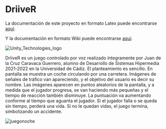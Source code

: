 # DriiveR
La documentación de este proyecto en formato Latex puede encontrarse [aquí](https://github.com/Anthypatos/DriiveR/blob/main/DriiveR.pdf).

Y la documentación en formato Wiki puede encontrarse [aquí](https://github.com/Anthypatos/DriiveR/wiki).

![Unity_Technologies_logo](https://user-images.githubusercontent.com/65747773/170501615-b97ac797-8b79-458a-af2d-a9c2e63129df.png)

DriiveR es un juego controlado por voz realizado íntegramente por Juan de la Cruz Caravaca Guerrero, alumno de Desarrollo de Sistemas Hipermedia 2021-2022 en la Universidad de Cádiz. El planteamiento es sencillo. En pantalla se muestra un coche circulando por una carretera. Imágenes de señales de tráfico van apareciendo, y el objetivo del usuario es decir su nombre. Las imágenes aparecen en puntos aleatorios de la pantalla, y a medida que el jugador progresa, se van haciendo más pequeñas y el tiempo de reacción también disminuye. La puntuación va aumentando conforme al tiempo que aguanta el jugador. Si el jugador falla o se queda sin tiempo, perderá una vida. Si no le quedan vidas, el juego termina, simbolizando un accidente.

![juegonoche](https://user-images.githubusercontent.com/65747773/170501637-190b51bd-ac7c-45a9-9aa6-a93a243d8325.png)
